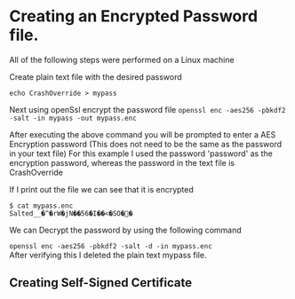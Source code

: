 # Creating an Encrypted Password file.

All of the following steps were performed on a Linux machine 

Create plain text file with the desired password

```echo CrashOverride > mypass```

Next using openSsl encrypt the password file
```openssl enc -aes256 -pbkdf2 -salt -in mypass -out mypass.enc```

After executing the above command you will be prompted to enter a AES Encryption password (This does not need to be the same as the password in your text file) 
For this example I used the password 'password' as the encryption password, whereas the password in the text file is CrashOverride

If I print out the file we can see that it is encrypted

```
$ cat mypass.enc
Salted__�^�rW�jN��56�I��<�SO��
```
We can Decrypt the password by using the following command 

`openssl enc -aes256 -pbkdf2 -salt -d -in mypass.enc`  
After verifying this I deleted the plain text mypass file.

## Creating Self-Signed Certificate







